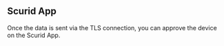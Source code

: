 ## Scurid App

Once the data is sent via the TLS connection, you can approve the device on the Scurid App.
